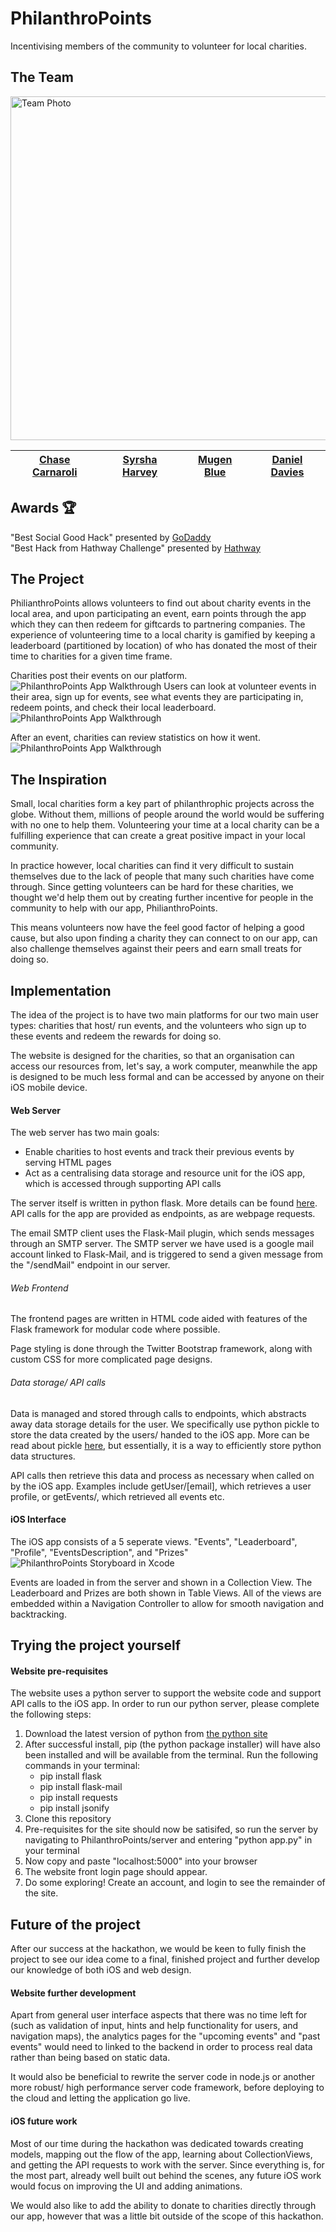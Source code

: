 # PhilanthroPoints
Incentivising members of the community to volunteer for local charities.

## The Team
<html>
    <img src="https://raw.githubusercontent.com/Daniel-Davies/SLOHacks2019/master/photos/team_photo.jpg" alt="Team Photo" width="550">
</html>  

|[Chase Carnaroli](https://www.linkedin.com/in/ChaseCarnaroli/)|[Syrsha Harvey](https://www.linkedin.com/in/syrshaharvey/)| [Mugen Blue](https://www.linkedin.com/in/mugenblue/) | [Daniel Davies](https://www.linkedin.com/in/daniel-davies-943668160/)
|--|--|--|--| 

## Awards 🏆
"Best Social Good Hack" presented by [GoDaddy](https://www.godaddy.com/)  
"Best Hack from Hathway Challenge" presented by [Hathway](https://wearehathway.com/)

## The Project

PhilianthroPoints allows volunteers to find out about charity events in the local area, and upon participating an event, earn points through the app which they can then redeem for giftcards to partnering companies. The experience of volunteering time to a local charity is gamified by keeping a leaderboard (partitioned by location) of who has donated the most of their time to charities for a given time frame.  

Charities post their events on our platform.  
<img src='https://raw.githubusercontent.com/Daniel-Davies/SLOHacks2019/master/gifs/gif1.gif' title='PhilanthroPoints App Walkthrough' width='' alt='PhilanthroPoints App Walkthrough' />
Users can look at volunteer events in their area, sign up for events, see what events they are participating in, redeem points, and check their local leaderboard.  
<img src='https://raw.githubusercontent.com/Daniel-Davies/SLOHacks2019/master/gifs/iOS.gif' title='PhilanthroPoints App Walkthrough' width='' alt='PhilanthroPoints App Walkthrough' /> 

After an event, charities can review statistics on how it went.  
<img src='https://raw.githubusercontent.com/Daniel-Davies/SLOHacks2019/master/gifs/gif2.gif' title='PhilanthroPoints App Walkthrough' width='' alt='PhilanthroPoints App Walkthrough' />

## The Inspiration
Small, local charities form a key part of philanthrophic projects across the globe. Without them, millions of people around the world would be suffering with no one to help them. Volunteering your time at a local charity can be a fulfilling experience that can create a great positive impact in your local community.

In practice however, local charities can find it very difficult to sustain themselves due to the lack of people that many such charities have come through. Since getting volunteers can be hard for these charities, we thought we'd help them out by creating further incentive for people in the community to help with our app, PhilianthroPoints.

This means volunteers now have the feel good factor of helping a good cause, but also upon finding a charity they can connect to on our app, can also challenge themselves against their peers and earn small treats for doing so.

## Implementation

The idea of the project is to have two main platforms for our two main user types: charities that host/ run events, and the volunteers who sign up to these events and redeem the rewards for doing so. 

The website is designed for the charities, so that an organisation can access our resources from, let's say, a work computer, meanwhile the app is designed to be much less formal and can be accessed by anyone on their iOS mobile device.

#### Web Server

The web server has two main goals:

* Enable charities to host events and track their previous events by serving HTML pages
* Act as a centralising data storage and resource unit for the iOS app, which is accessed through supporting API calls

The server itself is written in python flask. More details can be found [here](http://flask.pocoo.org/). API calls for the app are provided as endpoints, as are webpage requests.

The email SMTP client uses the Flask-Mail plugin, which sends messages through an SMTP server. The SMTP server we have used is a google mail account linked to Flask-Mail, and is triggered to send a given message from the "/sendMail" endpoint in our server.

###### Web Frontend

The frontend pages are written in HTML code aided with features of the Flask framework for modular code where possible.

Page styling is done through the Twitter Bootstrap framework, along with custom CSS for more complicated page designs.

###### Data storage/ API calls

Data is managed and stored through calls to endpoints, which abstracts away data storage details for the user. We specifically use python pickle to store the data created by the users/ handed to the iOS app. More can be read about pickle [here](https://docs.python.org/3/library/pickle.html), but essentially, it is a way to efficiently store python data structures.

API calls then retrieve this data and process as necessary when called on by the iOS app. Examples include getUser/[email], which retrieves a user profile, or getEvents/, which retrieved all events etc.

#### iOS Interface

The iOS app consists of a 5 seperate views. "Events", "Leaderboard", "Profile", "EventsDescription", and "Prizes"
<img src='https://raw.githubusercontent.com/Daniel-Davies/SLOHacks2019/master/photos/ios_storyboard.png' title='PhilanthroPoints Storyboard' width='' alt='PhilanthroPoints Storyboard in Xcode' />

Events are loaded in from the server and shown in a Collection View. The Leaderboard and Prizes are both shown in Table Views.
All of the views are embedded within a Navigation Controller to allow for smooth navigation and backtracking.

## Trying the project yourself

#### Website pre-requisites

The website uses a python server to support the website code and support API calls to the iOS app. In order to run our python server, please complete the following steps:

1. Download the latest version of python from [the python site](https://www.python.org/downloads/)
2. After successful install, pip (the python package installer) will have also been installed and will be available from the terminal. Run the following commands in your terminal:
    * pip install flask
    * pip install flask-mail
    * pip install requests
    * pip install jsonify
3. Clone this repository 
4. Pre-requisites for the site should now be satisifed, so run the server by navigating to PhilanthroPoints/server and entering "python app.py" in your terminal
5. Now copy and paste "localhost:5000" into your browser
6. The website front login page should appear.
7. Do some exploring! Create an account, and login to see the remainder of the site.

## Future of the project

After our success at the hackathon, we would be keen to fully finish the project to see our idea come to a final, finished project and further develop our knowledge of both iOS and web design.

#### Website further development

Apart from general user interface aspects that there was no time left for (such as validation of input, hints and help functionality for users, and navigation maps), the analytics pages for the "upcoming events" and "past events" would need to linked to the backend in order to process real data rather than being based on static data. 

It would also be beneficial to rewrite the server code in node.js or another more robust/ high performance server code framework, before deploying to the cloud and letting the application go live.

#### iOS future work

Most of our time during the hackathon was dedicated towards creating models, mapping out the flow of the app, learning about CollectionViews, and getting the API requests to work with the server. Since everything is, for the most part, already well built out behind the scenes, any future iOS work would focus on improving the UI and adding animations. 

We would also like to add the ability to donate to charities directly through our app, however that was a little bit outside of the scope of this hackathon.
